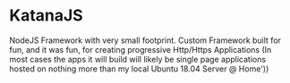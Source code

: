 # KatanaJS
NodeJS Framework with very small footprint. Custom Framework built for fun, and it was fun, for creating progressive Http/Https Applications (In most cases the apps it will build will likely be single page applications hosted on nothing more than my local Ubuntu 18.04 Server @ Home'))
